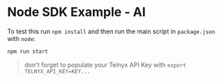 # Node SDK Example - AI

To test this run `npm install` and then run the main script in `package.json` with `node`:

```bash
npm run start
```

> don't forget to populate your Telnyx API Key with `export TELNYX_API_KEY=KEY...`
